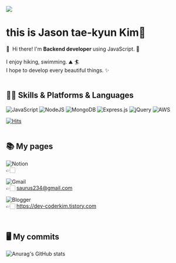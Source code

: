 
<img src="https://capsule-render.vercel.app/api?type=waving&color=auto&height=200&section=header&text=welcome%20 :)&fontSize=90&fontColor=ffffff" />
<h1>this is Jason tae-kyun Kim👋</h1>

<p>
  👋&nbsp; Hi there! I'm <b>Backend developer</b> using JavaScript. 🚀<br/>
  <br/>
  I enjoy hiking, swimming. ⛰ 🏄<br/>
  I hope to develop every beautiful things. ✨ <br/><br/>
</p>



<h2>💪🏼 Skills & Platforms & Languages</h2>


![JavaScript](https://img.shields.io/badge/javascript-%23323330.svg?style=for-the-badge&logo=javascript&logoColor=%23F7DF1E)
![NodeJS](https://img.shields.io/badge/node.js-6DA55F?style=for-the-badge&logo=node.js&logoColor=white)
![MongoDB](https://img.shields.io/badge/MongoDB-%234ea94b.svg?style=for-the-badge&logo=mongodb&logoColor=white)
![Express.js](https://img.shields.io/badge/express.js-%23404d59.svg?style=for-the-badge&logo=express&logoColor=%2361DAFB)
![jQuery](https://img.shields.io/badge/jquery-%230769AD.svg?style=for-the-badge&logo=jquery&logoColor=white)
![AWS](https://img.shields.io/badge/AWS-%23FF9900.svg?style=for-the-badge&logo=amazon-aws&logoColor=white)


[![Hits](https://hits.seeyoufarm.com/api/count/incr/badge.svg?url=https%3A%2F%2Fgithub.com%2FtaekyunJason%2Fhit-counter&count_bg=%2379C83D&title_bg=%23555555&icon=&icon_color=%23E7E7E7&title=hits&edge_flat=false)](https://hits.seeyoufarm.com)
<br>
<br>
<h2>📚 My pages</h2>

![Notion](https://img.shields.io/badge/Notion-%23000000.svg?style=for-the-badge&logo=notion&logoColor=white) <br>
👉🏻  

![Gmail](https://img.shields.io/badge/Gmail-D14836?style=for-the-badge&logo=gmail&logoColor=white) <br>
👉🏻  saurus234@gmail.com

![Blogger](https://img.shields.io/badge/Blogger-%230769AD?style=for-the-badge&logo=blogger&logoColor=white) <br>
👉🏻  https://dev-coderkim.tistory.com

<br>

<!--
**taekyunJason/taekyunJason** is a ✨ _special_ ✨ repository because its `README.md` (this file) appears on your GitHub profile.

Here are some ideas to get you started:

- 🔭 I’m currently working on ...

- 👯 I’m looking to collaborate on ...
- 🤔 I’m looking for help with ...
- 💬 Ask me about ...
- 📫 How to reach me: ...
- 😄 Pronouns: ...
- ⚡ Fun fact: ...
-->
<h2>🖥  My commits</h2>

![Anurag's GitHub stats](https://github-readme-stats.vercel.app/api?username=taekyunJason&show_icons=true&theme=radical)
<!-- [![Solved.ac Profile](http://mazassumnida.wtf/api/v2/generate_badge?boj=saurus11)](https://solved.ac/saurus11/) -->




